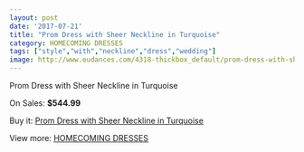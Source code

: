 ```yaml
---
layout: post
date: '2017-07-21'
title: "Prom Dress with Sheer Neckline in Turquoise"
category: HOMECOMING DRESSES
tags: ["style","with","neckline","dress","wedding"]
image: http://www.eudances.com/4318-thickbox_default/prom-dress-with-sheer-neckline-in-turquoise.jpg
---
```

Prom Dress with Sheer Neckline in Turquoise

On Sales: **$544.99**
<a href="https://www.eudances.com/en/homecoming-dresses/1435-prom-dress-with-sheer-neckline-in-turquoise.html"><amp-img layout="responsive" width="600" height="600" src="//www.eudances.com/4318-thickbox_default/prom-dress-with-sheer-neckline-in-turquoise.jpg" alt="Prom Dress with Sheer Neckline in Turquoise 0" /></a>
<a href="https://www.eudances.com/en/homecoming-dresses/1435-prom-dress-with-sheer-neckline-in-turquoise.html"><amp-img layout="responsive" width="600" height="600" src="//www.eudances.com/4319-thickbox_default/prom-dress-with-sheer-neckline-in-turquoise.jpg" alt="Prom Dress with Sheer Neckline in Turquoise 1" /></a>

Buy it: [Prom Dress with Sheer Neckline in Turquoise](https://www.eudances.com/en/homecoming-dresses/1435-prom-dress-with-sheer-neckline-in-turquoise.html "Prom Dress with Sheer Neckline in Turquoise")

View more: [HOMECOMING DRESSES](https://www.eudances.com/en/15-homecoming-dresses "HOMECOMING DRESSES")
